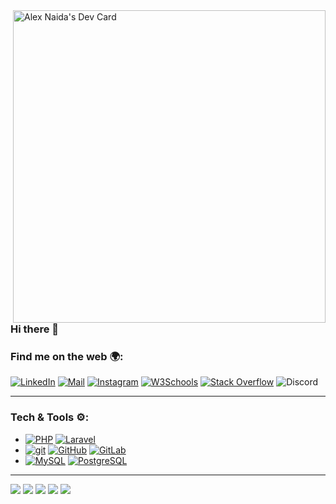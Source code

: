 <a href="https://app.daily.dev/aon4o">
  <img align="right" src="https://api.daily.dev/devcards/v2/vSUi2NSP4lP0Deq09sSQp.png?type=wide&r=qd8" width="500" alt="Alex Naida's Dev Card"/>
</a>

### Hi there 👋

### Find me on the web 🌍:

[![LinkedIn](http://img.shields.io/badge/-LinkedIn-0077B5?style=flat&logo=linkedIn&logoColor=white)][linkedin]
[![Mail](https://img.shields.io/badge/-Gmail-D14836?style=flat&logo=gmail&logoColor=white)][mail]
[![Instagram](http://img.shields.io/badge/-Instagram-E4405F?style=flat&logo=instagram&logoColor=white)][instagram]
[![W3Schools](http://img.shields.io/badge/-W3Schools-success?style=flat&logo=w3schools&logoColor=white)][w3schools]
[![Stack Overflow](http://img.shields.io/badge/-StackOverflow-orange?style=flat&logo=stackoverflow&logoColor=white)][stackoverflow]
![Discord](https://img.shields.io/badge/-%40aon4o-5865f2?logo=discord&logoColor=white&label=Discord%3A&labelColor=5865f2&color=5865f2)

--------

### Tech & Tools ⚙️:

- [![PHP](http://img.shields.io/badge/-PHP-48548d?style=flat&logo=php&logoColor=white)]() [![Laravel](http://img.shields.io/badge/-Laravel-EB4432?style=flat&logo=laravel&logoColor=white)]()
- [![git](http://img.shields.io/badge/-git-f14e32?style=flat&logo=git&logoColor=white)]() [![GitHub](http://img.shields.io/badge/-GitHub-000000?style=flat&logo=GitHub&logoColor=white)]() [![GitLab](http://img.shields.io/badge/-GitLab-cb4e18?style=flat&logo=GitLab&logoColor=white)]()
- [![MySQL](http://img.shields.io/badge/-MySQL-3E6E93?style=flat&logo=mysql&logoColor=white)]() [![PostgreSQL](http://img.shields.io/badge/-PostgreSQL-50b0f0?style=flat&logo=PostgreSQL&logoColor=white)]()


--------

![](http://github-profile-summary-cards.vercel.app/api/cards/profile-details?username=aon4o&theme=dracula)
![](http://github-profile-summary-cards.vercel.app/api/cards/repos-per-language?username=aon4o&theme=dracula)
![](http://github-profile-summary-cards.vercel.app/api/cards/most-commit-language?username=aon4o&theme=dracula)
![](http://github-profile-summary-cards.vercel.app/api/cards/stats?username=aon4o&theme=dracula)
![](http://github-profile-summary-cards.vercel.app/api/cards/productive-time?username=aon4o&theme=dracula&utcOffset=8)


[mail]: mailto:a.o.naidenov@gmail.com
[youtube]: https://youtube.com/@aon4o
[instagram]: https://www.instagram.com/besen_aon4o/
[linkedin]: https://www.linkedin.com/in/alex-naida/
[w3schools]: https://www.w3profile.com/aon4o
[stackoverflow]: https://stackoverflow.com/users/14667022/aon4o
